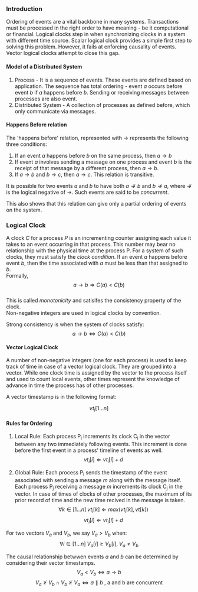 ### Introduction

Ordering of events are a vital backbone in many systems. Transactions must be processed in the right order to have meaning - be it computational or financial.
Logical clocks step in when synchronizing clocks in a system with different time source. Scalar logical clock provides a simple first step to solving this problem. However, it fails at enforcing causality of events. Vector logical clocks attempt to close this gap.

#### Model of a Distributed System

1. Process - It is a sequence of events. These events are defined based on application. The sequence has total ordering - event _a_ occurs before event _b_ if _a_ happens before _b_. Sending or receiving messages between processes are also event. 
2. Distributed System - A collection of processes as defined before, which only communicate via messages.

#### Happens Before relation

The 'happens before' relation, represented with $\rightarrow$ represents the following three conditions:

1. If an event *a* happens before *b* on the same process, then $a \rightarrow b$
2. If event *a* involves sending a message on one process and event *b* is the receipt of that message by a different process, then $a \rightarrow b$.
3. If $a \rightarrow b$ and $b \rightarrow c$, then $a \rightarrow c$. This relation is transitive.

It is possible for two events *a* and *b* to have both $a \nrightarrow b$ and $b \nrightarrow a$, where $\nrightarrow$ is the logical negative of $\rightarrow$. Such events are said to be *concurrent*.

This also shows that this relation can give only a partial ordering of events on the system.

### Logical Clock

A clock *C* for a process *P* is an incrementing counter assigning each value it takes to an event occurring in that process. This number may bear no relationship with the physical time at the process P. For a system of such clocks, they must satisfy the *clock condition*. If an event *a* happens before event *b*, then the time associated with *a* must be less than that assigned to *b*.  
    Formally,
    $$a \rightarrow b \Rightarrow C(a) < C(b)$$  
    This is called *monotonicity* and satisifes the consistency property of the clock.  
    Non-negative integers are used in logical clocks by convention.

Strong consistency is when the system of clocks satisfy:
    $$a \rightarrow b \Leftrightarrow C(a) < C(b)$$

#### Vector Logical Clock

A number of non-negative integers (one for each process) is used to keep track of time in case of a vector logical clock. They are grouped into a vector.
While one clock time is assigned by the vector to the process itself and used to count local events, other times represent the knowledge of advance in 
time the process has of other processes.

A vector timestamp is in the following format:

$$vt_i [1\dots n]$$

#### Rules for Ordering

1. Local Rule:
    Each process P<sub>i</sub> increments its clock C<sub>i</sub> in the vector between any two immediately following events. This increment is done before the first event in a process' timeline of events as well.
    $$vt_i[i] \Leftarrow vt_i[i] + d$$

2. Global Rule:
    Each process P<sub>i</sub> sends the timestamp of the event associated with sending a message *m* along with the message itself.
    Each process P<sub>j</sub> receiving a message *m* increments its clock C<sub>j</sub> in the vector.
    In case of times of clocks of other processes, the maximum of its prior record of time and the new time recived in the message is taken.
    $$\forall k \in [1\dots n] \; vt_i[k] \Leftarrow max(vt_i[k],vt[k])$$
    $$vt_i[i] \Leftarrow vt_i[i] + d$$

For two vectors $V_a$ and $V_b$, we say $V_a > V_b$ when:
$$\forall i \in [1\dots n] \; V_a[i] \geq V_b[i], \; V_a \neq V_b$$

The causal relationship betwwen events $a$ and $b$ can be determined by considering their vector timestamps.
$$ V_a < V_b \Leftrightarrow a \rightarrow b $$
$$ V_a \ngeq V_b \; \cap \; V_b \ngeq V_a \Leftrightarrow a \parallel b \text{ , a and b are concurrent}$$


